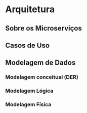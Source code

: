 # Arquitetura

## Sobre os Microserviços

## Casos de Uso

## Modelagem de Dados

### Modelagem conceitual (DER)

### Modelagem Lógica

### Modelagem Física
